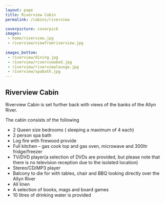 ```yaml
---
layout: page
title: Riverview Cabin
permalink: /cabins/riverview

coverpicture: coverpic6
images:
 - home/riverview.jpg
 - riverview/viewfromriverview.jpg
 
images_bottom:
 - riverview/dining.jpg
 - riverview/riverviewbed.jpg
 - riverview/riverviewlounge.jpg
 - riverview/spabath.jpg 
---
```


## Riverview Cabin

Riverview Cabin is set further back with views of the banks of the Allyn River.

The cabin consists of the following

- 2 Queen size bedrooms ( sleeping a maximum of 4 each)
- 2 person spa bath
- Log fire with firewood provide
- Full kitchen – gas cook top and gas oven, microwave and 300ltr fridge/freezer
- TV/DVD player(a selection of DVDs are provided, but please note that there is no television reception due to the isolated location) 
- Stereo/CD/MP3 player 
- Balcony to die for with tables, chair and BBQ looking directly over the Allyn River
- All linen
- A selection of books, mags and board games
- 10 litres of drinking water is provided

    
